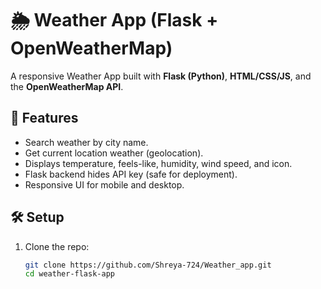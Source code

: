 # 🌦 Weather App (Flask + OpenWeatherMap)

A responsive Weather App built with **Flask (Python)**, **HTML/CSS/JS**, and the **OpenWeatherMap API**.

## 🚀 Features
- Search weather by city name.
- Get current location weather (geolocation).
- Displays temperature, feels-like, humidity, wind speed, and icon.
- Flask backend hides API key (safe for deployment).
- Responsive UI for mobile and desktop.

## 🛠 Setup
1. Clone the repo:
   ```bash
   git clone https://github.com/Shreya-724/Weather_app.git
   cd weather-flask-app
